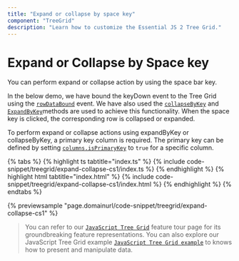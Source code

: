 ```yaml
---
title: "Expand or collapse by space key"
component: "TreeGrid"
description: "Learn how to customize the Essential JS 2 Tree Grid."
---
```


# Expand or Collapse by Space key

You can perform expand or collapse action by using the space bar key.

In the below demo, we have bound the keyDown event to the Tree Grid using the [`rowDataBound`](../../api/treegrid/#rowdatabound) event. We have also used the  [`collapseByKey`](../../api/treegrid/#collapsebykey) and  [`ExpandByKey`](../../api/treegrid/#expandbykey)methods are used to achieve this functionality. When the space key is clicked, the corresponding row is collapsed or expanded.

To perform expand or collapse actions using expandByKey or collapseByKey, a primary key column is required. The primary key can be defined by setting [`columns.isPrimaryKey`](../../api/treegrid/column/#isprimarykey) to `true` for a specific column.


{% tabs %}
{% highlight ts tabtitle="index.ts" %}
{% include code-snippet/treegrid/expand-collapse-cs1/index.ts %}
{% endhighlight %}
{% highlight html tabtitle="index.html" %}
{% include code-snippet/treegrid/expand-collapse-cs1/index.html %}
{% endhighlight %}
{% endtabs %}
          
{% previewsample "page.domainurl/code-snippet/treegrid/expand-collapse-cs1" %}

> You can refer to our [`JavaScript Tree Grid`](https://www.syncfusion.com/javascript-ui-controls/js-tree-grid) feature tour page for its groundbreaking feature representations. You can also explore our JavaScript Tree Grid example [`JavaScript Tree Grid example`](https://ej2.syncfusion.com/demos/#/material/tree-grid/treegrid-overview.html) to knows how to present and manipulate data.